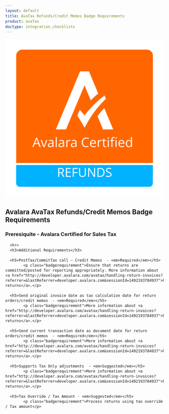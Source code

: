 ```yaml
---
layout: default
title: AvaTax Refunds/Credit Memos Badge Requirements
product: avaTax
doctype: integration_checklists
---
```

 <div class="row padding-top padding bottom">
    <div class="col-sm-2">
      <img src="/public/images/devdot/badges/Refunds.SVG" class="img-responsive" alt="Avalara Certified Solution">
    </div>
    <div class="col-sm-8 padding-top">
      <h2>Avalara AvaTax Refunds/Credit Memos Badge Requirements</h2>
      <h3>Preresiquite - Avalara Certified for Sales Tax</h3>
      
      <hr>
      <h3>Additional Requirements</h3>

      <h5>PostTax/CommitTax call – Credit Memos  - <em>Required</em></h5>
            <p class="badgerequirement">Ensure that returns are committed/posted for reporting appropriately. More information about <a href="http://developer.avalara.com/avatax/handling-return-invoices?referrer=&lastReferrer=developer.avalara.com&sessionId=1492193784937">handling returns</a>.</p>
            
      <h5>Send original invoice date as tax calculation date for return orders/credit memos  - <em>Required</em></h5>
            <p class="badgerequirement">More information about <a href="http://developer.avalara.com/avatax/handling-return-invoices?referrer=&lastReferrer=developer.avalara.com&sessionId=1492193784937">handling returns</a>.</p>
            
      <h5>Send current transaction date as document date for return orders/credit memos  - <em>Required</em></h5>
            <p class="badgerequirement">More information about <a href="http://developer.avalara.com/avatax/handling-return-invoices?referrer=&lastReferrer=developer.avalara.com&sessionId=1492193784937">handling returns</a>.</p>
            
      <h5>Supports Tax Only adjustments  - <em>Suggested</em></h5>
            <p class="badgerequirement">More information about <a href="http://developer.avalara.com/avatax/handling-return-invoices?referrer=&lastReferrer=developer.avalara.com&sessionId=1492193784937">handling returns</a>.</p>
            
      <h5>Tax Override / Tax Amount - <em>Suggested</em></h5>
            <p class="badgerequirement">Process returns using tax override / Tax amount</p>
            
